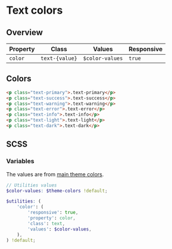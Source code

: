 <script setup>
import TextColors from '@/components/TextColors.vue';
</script>

# Text colors

## Overview

| Property | Class          | Values          | Responsive |
| -------- | -------------- | --------------- | ---------- |
| `color`  | `text-{value}` | `$color-values` | `true`     |

## Colors

<TextColors />

```html
<p class="text-primary">.text-primary</p>
<p class="text-success">.text-success</p>
<p class="text-warning">.text-warning</p>
<p class="text-error">.text-error</p>
<p class="text-info">.text-info</p>
<p class="text-light">.text-light</p>
<p class="text-dark">.text-dark</p>
```

## SCSS

### Variables

The values are from [main theme colors](../customize/colors.md#main-theme-colors).

```scss
// Utilities values
$color-values: $theme-colors !default;

$utilities: (
    'color': (
        'responsive': true,
        'property': color,
        'class': text,
        'values': $color-values,
    ),
) !default;
```
